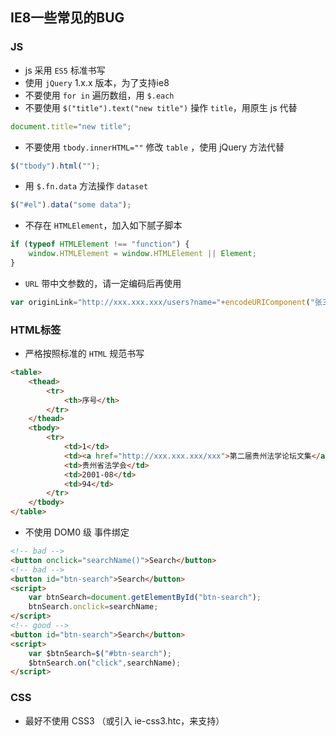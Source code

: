 ## IE8一些常见的BUG

### JS
- js 采用 `ES5` 标准书写
- 使用 `jQuery` 1.x.x 版本，为了支持ie8
- 不要使用 `for in` 遍历数组，用 `$.each`
- 不要使用 `$("title").text("new title")` 操作 `title`，用原生 js 代替
```js
document.title="new title";
```
- 不要使用 `tbody.innerHTML=""` 修改 `table` ，使用 jQuery 方法代替
```js
$("tbody").html("");
```
- 用 `$.fn.data` 方法操作 `dataset`
```js
$("#el").data("some data");
```
- 不存在 `HTMLElement`，加入如下腻子脚本
```js
if (typeof HTMLElement !== "function") {
    window.HTMLElement = window.HTMLElement || Element;
}
```
- `URL` 带中文参数的，请一定编码后再使用
```js
var originLink="http://xxx.xxx.xxx/users?name="+encodeURIComponent("张三");
```

### HTML标签
- 严格按照标准的 `HTML` 规范书写
```html
<table>
    <thead>
        <tr>
            <th>序号</th>
        </tr>
    </thead>
    <tbody>
        <tr>
            <td>1</td>
            <td><a href="http://xxx.xxx.xxx/xxx">第二届贵州法学论坛文集</a></td>
            <td>贵州省法学会</td>
            <td>2001-08</td>
            <td>94</td>
        </tr>
    </tbody>
</table>
```
- 不使用 DOM0 级 事件绑定
```html
<!-- bad -->
<button onclick="searchName()">Search</button>
<!-- bad -->
<button id="btn-search">Search</button>
<script>
    var btnSearch=document.getElementById("btn-search");
    btnSearch.onclick=searchName;
</script>
<!-- good -->
<button id="btn-search">Search</button>
<script>
    var $btnSearch=$("#btn-search");
    $btnSearch.on("click",searchName);
</script>
```

### CSS

- 最好不使用 CSS3 （或引入 ie-css3.htc，来支持）
